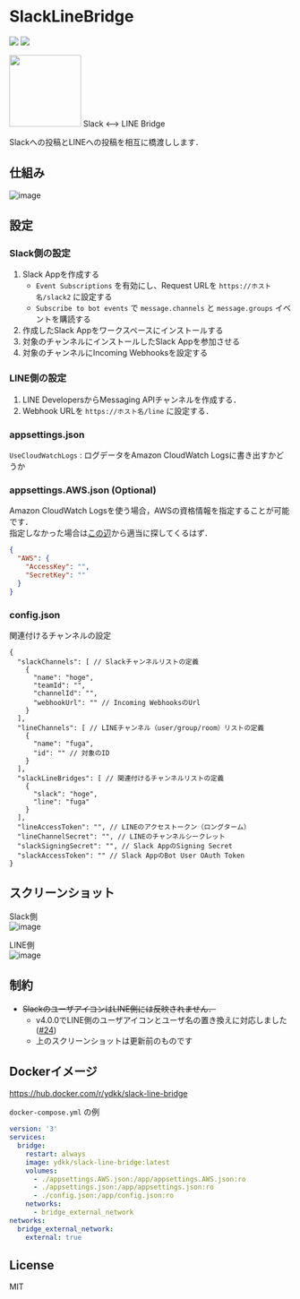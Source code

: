 # SlackLineBridge

<img src="https://img.shields.io/github/license/YDKK/SlackLineBridge" /> <a href="https://hub.docker.com/r/ydkk/slack-line-bridge"><img src="https://img.shields.io/docker/v/ydkk/slack-line-bridge/latest" /></a>  

<img src="https://user-images.githubusercontent.com/3415240/68022833-cf2dac80-fce8-11e9-96e8-c8a1c08a6352.png" width=128 />  
Slack &lt;--> LINE Bridge

Slackへの投稿とLINEへの投稿を相互に橋渡しします．

## 仕組み

![image](https://user-images.githubusercontent.com/3415240/128625515-ea5eb6b7-8680-4ddc-97de-ce4ec896b739.png)


## 設定

### Slack側の設定

1. Slack Appを作成する
    - `Event Subscriptions` を有効にし、Request URLを `https://ホスト名/slack2` に設定する
    - `Subscribe to bot events` で `message.channels` と `message.groups` イベントを購読する
2. 作成したSlack Appをワークスペースにインストールする
3. 対象のチャンネルにインストールしたSlack Appを参加させる
4. 対象のチャンネルにIncoming Webhooksを設定する

### LINE側の設定

1. LINE DevelopersからMessaging APIチャンネルを作成する．
2. Webhook URLを `https://ホスト名/line` に設定する．

### appsettings.json

`UseCloudWatchLogs` : ログデータをAmazon CloudWatch Logsに書き出すかどうか

### appsettings.AWS.json (Optional)

Amazon CloudWatch Logsを使う場合，AWSの資格情報を指定することが可能です．  
指定しなかった場合は[この辺](https://docs.aws.amazon.com/ja_jp/cli/latest/userguide/cli-configure-files.html)から適当に探してくるはず．

```json
{
  "AWS": {
    "AccessKey": "",
    "SecretKey": ""
  }
}

```

### config.json

関連付けるチャンネルの設定

```jsonc
{
  "slackChannels": [ // Slackチャンネルリストの定義
    {
      "name": "hoge",
      "teamId": "",
      "channelId": "",
      "webhookUrl": "" // Incoming WebhooksのUrl
    }
  ],
  "lineChannels": [ // LINEチャンネル（user/group/room）リストの定義
    {
      "name": "fuga",
      "id": "" // 対象のID
    }
  ],
  "slackLineBridges": [ // 関連付けるチャンネルリストの定義
    {
      "slack": "hoge",
      "line": "fuga"
    }
  ],
  "lineAccessToken": "", // LINEのアクセストークン（ロングターム）
  "lineChannelSecret": "", // LINEのチャンネルシークレット
  "slackSigningSecret": "", // Slack AppのSigning Secret
  "slackAccessToken": "" // Slack AppのBot User OAuth Token
}
```

## スクリーンショット

Slack側  
![image](https://user-images.githubusercontent.com/3415240/128625338-13d2384e-3207-4ab6-92d8-faa7cf6539cd.png)


LINE側  
![image](https://user-images.githubusercontent.com/3415240/128625349-cd4c8dcc-bb36-4193-b3af-4cac9ef69853.png)

## 制約

- ~~SlackのユーザアイコンはLINE側には反映されません．~~
    - v4.0.0でLINE側のユーザアイコンとユーザ名の置き換えに対応しました ([#24](https://github.com/YDKK/SlackLineBridge/pull/24))
    - 上のスクリーンショットは更新前のものです

## Dockerイメージ

https://hub.docker.com/r/ydkk/slack-line-bridge

`docker-compose.yml` の例
```yml
version: '3'
services:
  bridge:
    restart: always
    image: ydkk/slack-line-bridge:latest
    volumes:
      - ./appsettings.AWS.json:/app/appsettings.AWS.json:ro
      - ./appsettings.json:/app/appsettings.json:ro
      - ./config.json:/app/config.json:ro
    networks:
      - bridge_external_network
networks:
  bridge_external_network:
    external: true
```

## License

MIT
